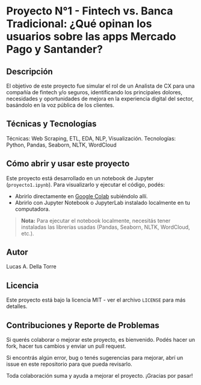 # Proyecto N°1 - Fintech vs. Banca Tradicional: ¿Qué opinan los usuarios sobre las apps Mercado Pago y Santander?

## Descripción

El objetivo de este proyecto fue simular el rol de un Analista de CX para una compañía de fintech y/o seguros, identificando los principales dolores, necesidades y oportunidades de mejora en la experiencia digital del sector, basándolo en la voz pública de los clientes.

## Técnicas y Tecnologías

Técnicas: Web Scraping, ETL, EDA, NLP, Visualización.
Tecnologías: Python, Pandas, Seaborn, NLTK, WordCloud

## Cómo abrir y usar este proyecto

Este proyecto está desarrollado en un notebook de Jupyter (`proyecto1.ipynb`). Para visualizarlo y ejecutar el código, podés:

- Abrirlo directamente en [Google Colab](https://colab.research.google.com/) subiéndolo allí.  
- Abrirlo con Jupyter Notebook o JupyterLab instalado localmente en tu computadora.  

> **Nota:** Para ejecutar el notebook localmente, necesitás tener instaladas las librerías usadas (Pandas, Seaborn, NLTK, WordCloud, etc.).

## Autor

Lucas A. Della Torre

## Licencia

Este proyecto está bajo la licencia MIT - ver el archivo `LICENSE` para más detalles.

## Contribuciones y Reporte de Problemas

Si querés colaborar o mejorar este proyecto, es bienvenido. Podés hacer un fork, hacer tus cambios y enviar un pull request.

Si encontrás algún error, bug o tenés sugerencias para mejorar, abrí un issue en este repositorio para que pueda revisarlo.

Toda colaboración suma y ayuda a mejorar el proyecto. ¡Gracias por pasar!
